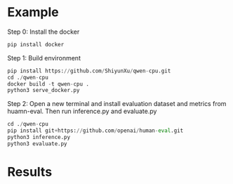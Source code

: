 # Example

Step 0: Install the docker

```python
pip install docker
```

Step 1: Build environment

```python
pip install https://github.com/ShiyunXu/qwen-cpu.git
cd ./qwen-cpu
docker build -t qwen-cpu .
python3 serve_docker.py
```

Step 2: Open a new terminal and install evaluation dataset and metrics from huamn-eval. Then run inference.py and evaluate.py
```python
cd ./qwen-cpu
pip install git+https://github.com/openai/human-eval.git
python3 inference.py
python3 evaluate.py 
```

# Results

